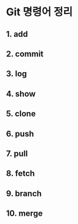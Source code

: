 # Git 명령어 정리

## 1. add

## 2. commit

## 3. log

## 4. show

## 5. clone 

## 6. push

## 7. pull

## 8. fetch

## 9. branch

## 10. merge

## 
